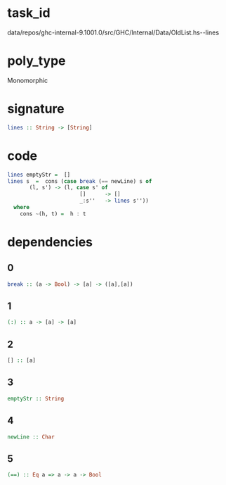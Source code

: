 
# task_id
data/repos/ghc-internal-9.1001.0/src/GHC/Internal/Data/OldList.hs--lines

# poly_type
Monomorphic

# signature
```haskell
lines :: String -> [String]
```   

# code
```haskell
lines emptyStr =  []
lines s  =  cons (case break (== newLine) s of
       (l, s') -> (l, case s' of
                       []      -> []
                       _:s''   -> lines s''))
  where
    cons ~(h, t) =  h : t
```

# dependencies
## 0
```haskell
break :: (a -> Bool) -> [a] -> ([a],[a])
```
## 1
```haskell
(:) :: a -> [a] -> [a]
```
## 2
```haskell
[] :: [a]
```
## 3
```haskell
emptyStr :: String
```
## 4
```haskell
newLine :: Char
```
## 5
```haskell
(==) :: Eq a => a -> a -> Bool
```
